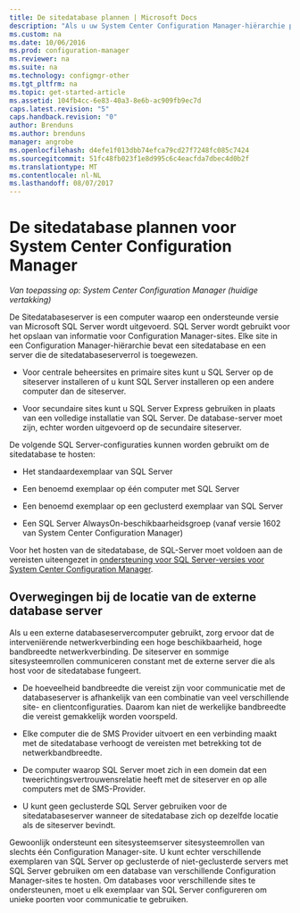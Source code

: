 ```yaml
---
title: De sitedatabase plannen | Microsoft Docs
description: "Als u uw System Center Configuration Manager-hiërarchie plant, overweeg dan de sitedatabase en de sitedatabaseserverrol."
ms.custom: na
ms.date: 10/06/2016
ms.prod: configuration-manager
ms.reviewer: na
ms.suite: na
ms.technology: configmgr-other
ms.tgt_pltfrm: na
ms.topic: get-started-article
ms.assetid: 104fb4cc-6e83-40a3-8e6b-ac909fb9ec7d
caps.latest.revision: "5"
caps.handback.revision: "0"
author: Brenduns
ms.author: brenduns
manager: angrobe
ms.openlocfilehash: d4efe1f013dbb74efca79cd27f7248fc085c7424
ms.sourcegitcommit: 51fc48fb023f1e8d995c6c4eacfda7dbec4d0b2f
ms.translationtype: MT
ms.contentlocale: nl-NL
ms.lasthandoff: 08/07/2017
---
```

# <a name="plan-for-the-site-database-for-system-center-configuration-manager"></a>De sitedatabase plannen voor System Center Configuration Manager

*Van toepassing op: System Center Configuration Manager (huidige vertakking)*

De Sitedatabaseserver is een computer waarop een ondersteunde versie van Microsoft SQL Server wordt uitgevoerd. SQL Server wordt gebruikt voor het opslaan van informatie voor Configuration Manager-sites. Elke site in een Configuration Manager-hiërarchie bevat een sitedatabase en een server die de sitedatabaseserverrol is toegewezen.  

-   Voor centrale beheersites en primaire sites kunt u SQL Server op de siteserver installeren of u kunt SQL Server installeren op een andere computer dan de siteserver.  

-   Voor secundaire sites kunt u SQL Server Express gebruiken in plaats van een volledige installatie van SQL Server. De database-server moet zijn, echter worden uitgevoerd op de secundaire siteserver.  

De volgende SQL Server-configuraties kunnen worden gebruikt om de sitedatabase te hosten:  

-   Het standaardexemplaar van SQL Server  

-   Een benoemd exemplaar op één computer met SQL Server  

-   Een benoemd exemplaar op een geclusterd exemplaar van SQL Server  

-   Een SQL Server AlwaysOn-beschikbaarheidsgroep (vanaf versie 1602 van System Center Configuration Manager)


Voor het hosten van de sitedatabase, de SQL-Server moet voldoen aan de vereisten uiteengezet in [ondersteuning voor SQL Server-versies voor System Center Configuration Manager](../../../core/plan-design/configs/support-for-sql-server-versions.md).  



## <a name="remote-database-server-location-considerations"></a>Overwegingen bij de locatie van de externe database server  

Als u een externe databaseservercomputer gebruikt, zorg ervoor dat de interveniërende netwerkverbinding een hoge beschikbaarheid, hoge bandbreedte netwerkverbinding. De siteserver en sommige sitesysteemrollen communiceren constant met de externe server die als host voor de sitedatabase fungeert.

-   De hoeveelheid bandbreedte die vereist zijn voor communicatie met de databaseserver is afhankelijk van een combinatie van veel verschillende site- en clientconfiguraties. Daarom kan niet de werkelijke bandbreedte die vereist gemakkelijk worden voorspeld.  

-   Elke computer die de SMS Provider uitvoert en een verbinding maakt met de sitedatabase verhoogt de vereisten met betrekking tot de netwerkbandbreedte.  

-   De computer waarop SQL Server moet zich in een domein dat een tweerichtingsvertrouwensrelatie heeft met de siteserver en op alle computers met de SMS-Provider.  

-   U kunt geen geclusterde SQL Server gebruiken voor de sitedatabaseserver wanneer de sitedatabase zich op dezelfde locatie als de siteserver bevindt.  


Gewoonlijk ondersteunt een sitesysteemserver sitesysteemrollen van slechts één Configuration Manager-site. U kunt echter verschillende exemplaren van SQL Server op geclusterde of niet-geclusterde servers met SQL Server gebruiken om een database van verschillende Configuration Manager-sites te hosten. Om databases voor verschillende sites te ondersteunen, moet u elk exemplaar van SQL Server configureren om unieke poorten voor communicatie te gebruiken.  
